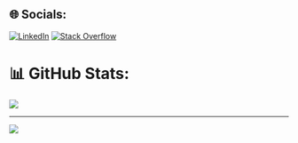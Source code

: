 
## 🌐 Socials:
[![LinkedIn](https://img.shields.io/badge/LinkedIn-%230077B5.svg?logo=linkedin&logoColor=white)](https://linkedin.com/in/ninad-sawant-770b381bb) [![Stack Overflow](https://img.shields.io/badge/-Stackoverflow-FE7A16?logo=stack-overflow&logoColor=white)](https://stackoverflow.com/users/15294308/ninad7n) 

# 📊 GitHub Stats:
![](https://github-readme-stats.vercel.app/api/top-langs/?username=Ninad7n&theme=dark&hide_border=false&include_all_commits=true&count_private=true&layout=compact)

---
[![](https://visitcount.itsvg.in/api?id=Ninad7n&icon=0&color=0)](https://visitcount.itsvg.in)

<!-- Proudly created with GPRM ( https://gprm.itsvg.in ) -->
